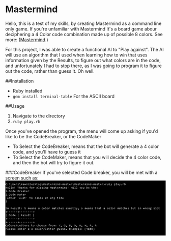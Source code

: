# Mastermind
Hello, this is a test of my skills, by creating Mastermind as a command line only game. If you're unfamiliar with Mastermind
It's a board game abour deciphering a 4 Color code combination made up of possible 8 colors.
See more: ([Mastermind](https://en.wikipedia.org/wiki/Mastermind_(board_game) "Mastermind Wikipedia").)

For this project, I was able to create a functional AI to "Play against". The AI will use an algorithm that I used when learning
how to win that uses information given by the Results, to figure out what colors are in the code, and unfortunately I had to stop there, as I was going to program it to figure out the code, rather than guess it. Oh well. 

##Installation
* Ruby installed
* `gem install terminal-table` For the ASCII board

##Usage
1. Navigate to the directory
2. `ruby play.rb`

Once you've opened the program, the menu will come up asking if you'd like to be the CodeBreaker, or the CodeMaker

* To Select the CodeBreaker, means that the bot will generate a 4 color code, and you'll have to guess it
* To Select the CodeMaker, means that you will decide the 4 color code, and then the bot will try to figure it out.

###CodeBreaker
If you've selected Code breaker, you will be met with a screen such as: 
![Breaker Menu](https://raw.githubusercontent.com/Nawn/Mastermind/master/mastermind-breaker.PNG)
